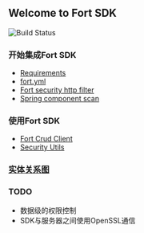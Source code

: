 ## Welcome to Fort SDK

![Build Status](http://180.167.77.58:30000/fort/fort-sdk/badges/master/build.svg)

### 开始集成Fort SDK

*   [Requirements](docs/usage/requirements.md)
*   [fort.yml](docs/usage/fort-yml.md)
*   [Fort security http filter](docs/usage/fort-filter.md)
*   [Spring component scan](docs/usage/spring-component-scan.md)

### 使用Fort SDK

*   [Fort Crud Client](docs/usage/fort-crud-client.md)
*   [Security Utils](docs/usage/security-utils.md)

### [实体关系图](docs/images/jhipster-jdl.png)

### TODO

*   数据级的权限控制
*   SDK与服务器之间使用OpenSSL通信